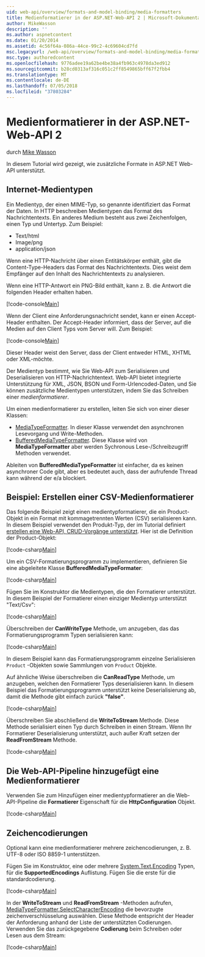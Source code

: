 ```yaml
---
uid: web-api/overview/formats-and-model-binding/media-formatters
title: Medienformatierer in der ASP.NET-Web-API 2 | Microsoft-Dokumentation
author: MikeWasson
description: ''
ms.author: aspnetcontent
ms.date: 01/20/2014
ms.assetid: 4c56f64a-086a-44ce-99c2-4c69604cd7fd
msc.legacyurl: /web-api/overview/formats-and-model-binding/media-formatters
msc.type: authoredcontent
ms.openlocfilehash: 9776adee19a62be4be38a4fb963c4978da3ed912
ms.sourcegitcommit: b28cd0313af316c051c2ff8549865bff67f2fbb4
ms.translationtype: MT
ms.contentlocale: de-DE
ms.lasthandoff: 07/05/2018
ms.locfileid: "37803284"
---
```

<a name="media-formatters-in-aspnet-web-api-2"></a>Medienformatierer in der ASP.NET-Web-API 2
====================
durch [Mike Wasson](https://github.com/MikeWasson)

In diesem Tutorial wird gezeigt, wie zusätzliche Formate in ASP.NET Web-API unterstützt.

## <a name="internet-media-types"></a>Internet-Medientypen

Ein Medientyp, der einen MIME-Typ, so genannte identifiziert das Format der Daten. In HTTP beschreiben Medientypen das Format des Nachrichtentexts. Ein anderes Medium besteht aus zwei Zeichenfolgen, einen Typ und Untertyp. Zum Beispiel:

- Text/html
- Image/png
- application/json

Wenn eine HTTP-Nachricht über einen Entitätskörper enthält, gibt die Content-Type-Headers das Format des Nachrichtentexts. Dies weist dem Empfänger auf den Inhalt des Nachrichtentexts zu analysieren.

Wenn eine HTTP-Antwort ein PNG-Bild enthält, kann z. B. die Antwort die folgenden Header erhalten haben.

[!code-console[Main](media-formatters/samples/sample1.cmd)]

Wenn der Client eine Anforderungsnachricht sendet, kann er einen Accept-Header enthalten. Der Accept-Header informiert, dass der Server, auf die Medien auf den Client Typs vom Server will. Zum Beispiel:

[!code-console[Main](media-formatters/samples/sample2.cmd)]

Dieser Header weist den Server, dass der Client entweder HTML, XHTML oder XML-möchte.

Der Medientyp bestimmt, wie Sie Web-API zum Serialisieren und Deserialisieren von HTTP-Nachrichtentext. Web-API bietet integrierte Unterstützung für XML, JSON, BSON und Form-Urlencoded-Daten, und Sie können zusätzliche Medientypen unterstützen, indem Sie das Schreiben einer *medienformatierer*.

Um einen medienformatierer zu erstellen, leiten Sie sich von einer dieser Klassen:

- [MediaTypeFormatter](https://msdn.microsoft.com/library/system.net.http.formatting.mediatypeformatter.aspx). In dieser Klasse verwendet den asynchronen Lesevorgang und Write-Methoden.
- [BufferedMediaTypeFormatter](https://msdn.microsoft.com/library/system.net.http.formatting.bufferedmediatypeformatter.aspx). Diese Klasse wird von **MediaTypeFormatter** aber werden Sychronous Lese-/Schreibzugriff Methoden verwendet.

Ableiten von **BufferedMediaTypeFormatter** ist einfacher, da es keinen asynchroner Code gibt, aber es bedeutet auch, dass der aufrufende Thread kann während der e/a blockiert.

## <a name="example-creating-a-csv-media-formatter"></a>Beispiel: Erstellen einer CSV-Medienformatierer

Das folgende Beispiel zeigt einen medientypformatierer, die ein Product-Objekt in ein Format mit kommagetrennten Werten (CSV) serialisieren kann. In diesem Beispiel verwendet den Produkt-Typ, der im Tutorial definiert [erstellen eine Web-API, CRUD-Vorgänge unterstützt](../older-versions/creating-a-web-api-that-supports-crud-operations.md). Hier ist die Definition der Product-Objekt:

[!code-csharp[Main](media-formatters/samples/sample3.cs)]

Um ein CSV-Formatierungsprogramm zu implementieren, definieren Sie eine abgeleitete Klasse **BufferedMediaTypeFormater**:

[!code-csharp[Main](media-formatters/samples/sample4.cs)]

Fügen Sie im Konstruktor die Medientypen, die den Formatierer unterstützt. In diesem Beispiel der Formatierer einen einziger Medientyp unterstützt &quot;Text/Csv&quot;:

[!code-csharp[Main](media-formatters/samples/sample5.cs)]

Überschreiben der **CanWriteType** Methode, um anzugeben, das das Formatierungsprogramm Typen serialisieren kann:

[!code-csharp[Main](media-formatters/samples/sample6.cs)]

In diesem Beispiel kann das Formatierungsprogramm einzelne Serialisieren `Product` -Objekten sowie Sammlungen von `Product` Objekte.

Auf ähnliche Weise überschreiben die **CanReadType** Methode, um anzugeben, welchen den Formatierer Typs deserialisieren kann. In diesem Beispiel das Formatierungsprogramm unterstützt keine Deserialisierung ab, damit die Methode gibt einfach zurück **"false"**.

[!code-csharp[Main](media-formatters/samples/sample7.cs)]

Überschreiben Sie abschließend die **WriteToStream** Methode. Diese Methode serialisiert einen Typ durch Schreiben in einen Stream. Wenn Ihr Formatierer Deserialisierung unterstützt, auch außer Kraft setzen der **ReadFromStream** Methode.

[!code-csharp[Main](media-formatters/samples/sample8.cs)]

## <a name="adding-a-media-formatter-to-the-web-api-pipeline"></a>Die Web-API-Pipeline hinzugefügt eine Medienformatierer

Verwenden Sie zum Hinzufügen einer medientypformatierer an die Web-API-Pipeline die **Formatierer** Eigenschaft für die **HttpConfiguration** Objekt.

[!code-csharp[Main](media-formatters/samples/sample9.cs)]

## <a name="character-encodings"></a>Zeichencodierungen

Optional kann eine medienformatierer mehrere zeichencodierungen, z. B. UTF-8 oder ISO 8859-1 unterstützen.

Fügen Sie im Konstruktor, eine oder mehrere [System.Text.Encoding](https://msdn.microsoft.com/library/system.text.encoding.aspx) Typen, für die **SupportedEncodings** Auflistung. Fügen Sie die erste für die standardcodierung.

[!code-csharp[Main](media-formatters/samples/sample10.cs?highlight=6-7)]

In der **WriteToStream** und **ReadFromStream** -Methoden aufrufen, [MediaTypeFormatter.SelectCharacterEncoding](https://msdn.microsoft.com/library/hh969054.aspx) die bevorzugte zeichenverschlüsselung auswählen. Diese Methode entspricht der Header der Anforderung anhand der Liste der unterstützten Codierungen. Verwenden Sie das zurückgegebene **Codierung** beim Schreiben oder Lesen aus dem Stream:

[!code-csharp[Main](media-formatters/samples/sample11.cs?highlight=3,5)]
